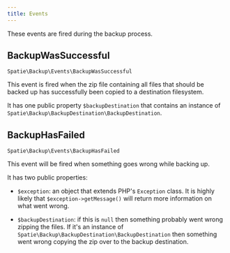 ```yaml
---
title: Events
---
```


These events are fired during the backup process.

## BackupWasSuccessful

`Spatie\Backup\Events\BackupWasSuccessful`

This event is fired when the zip file containing all files that should be backed up has successfully been copied to a destination filesystem.

It has one public property `$backupDestination` that contains an instance 
of `Spatie\Backup\BackupDestination\BackupDestination`.

## BackupHasFailed

`Spatie\Backup\Events\BackupHasFailed`

This event will be fired when something goes wrong while backing up. 

It has two public properties:

- `$exception`: an object that extends PHP's `Exception` class. It is highly likely that `$exception->getMessage()` will return more information on what went wrong.

- `$backupDestination`: if this is `null` then something probably went wrong zipping the files. If it's an instance of `Spatie\Backup\BackupDestination\BackupDestination` then something went wrong copying the zip over to the backup destination.
